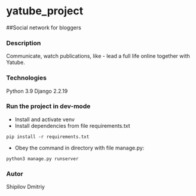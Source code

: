 # yatube_project
##Social network for bloggers
### Description
Communicate, watch publications, like - lead a full life online together with Yatube.
### Technologies
Python 3.9
Django 2.2.19
### Run the project in dev-mode
- Install and activate venv
- Install dependencies from file requirements.txt
```
pip install -r requirements.txt
``` 
- Obey the command in directory with file manage.py:
```
python3 manage.py runserver
```
### Autor
Shipilov Dmitriy
